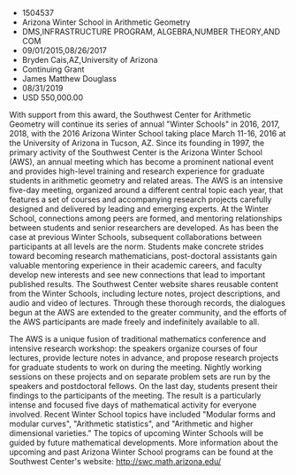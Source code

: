
* 1504537
* Arizona Winter School in Arithmetic Geometry
* DMS,INFRASTRUCTURE PROGRAM, ALGEBRA,NUMBER THEORY,AND COM
* 09/01/2015,08/26/2017
* Bryden Cais,AZ,University of Arizona
* Continuing Grant
* James Matthew Douglass
* 08/31/2019
* USD 550,000.00

With support from this award, the Southwest Center for Arithmetic Geometry will
continue its series of annual "Winter Schools" in 2016, 2017, 2018, with the
2016 Arizona Winter School taking place March 11-16, 2016 at the University of
Arizona in Tucson, AZ. Since its founding in 1997, the primary activity of the
Southwest Center is the Arizona Winter School (AWS), an annual meeting which has
become a prominent national event and provides high-level training and research
experience for graduate students in arithmetic geometry and related areas. The
AWS is an intensive five-day meeting, organized around a different central topic
each year, that features a set of courses and accompanying research projects
carefully designed and delivered by leading and emerging experts. At the Winter
School, connections among peers are formed, and mentoring relationships between
students and senior researchers are developed. As has been the case at previous
Winter Schools, subsequent collaborations between participants at all levels are
the norm. Students make concrete strides toward becoming research
mathematicians, post-doctoral assistants gain valuable mentoring experience in
their academic careers, and faculty develop new interests and see new
connections that lead to important published results. The Southwest Center
website shares reusable content from the Winter Schools, including lecture
notes, project descriptions, and audio and video of lectures. Through these
thorough records, the dialogues begun at the AWS are extended to the greater
community, and the efforts of the AWS participants are made freely and
indefinitely available to all.

The AWS is a unique fusion of traditional mathematics conference and intensive
research workshop: the speakers organize courses of four lectures, provide
lecture notes in advance, and propose research projects for graduate students to
work on during the meeting. Nightly working sessions on these projects and on
separate problem sets are run by the speakers and postdoctoral fellows. On the
last day, students present their findings to the participants of the meeting.
The result is a particularly intense and focused five days of mathematical
activity for everyone involved. Recent Winter School topics have included
"Modular forms and modular curves", "Arithmetic statistics", and "Arithmetic and
higher dimensional varieties." The topics of upcoming Winter Schools will be
guided by future mathematical developments. More information about the upcoming
and past Arizona Winter School programs can be found at the Southwest Center's
website: http://swc.math.arizona.edu/
